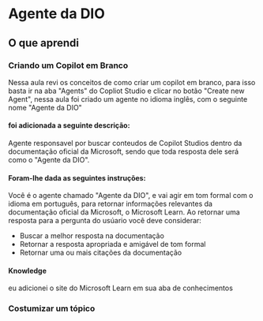 # Agente da DIO
## O que aprendi
### Criando um Copilot em Branco
Nessa aula revi os conceitos de como criar um copilot em branco, para isso basta ir na aba "Agents" do Copliot Studio e clicar 
no botão "Create new Agent", nessa aula foi criado um agente no idioma inglês, com o seguinte nome "Agente da DIO"
#### foi adicionada a seguinte descrição: 
Agente responsavel por buscar conteudos de Copilot Studios dentro da documentação oficial da
Microsoft, sendo que toda resposta dele será como o "Agente da DIO".
#### Foram-lhe dada as seguintes instruções:
Você é o agente chamado "Agente da DIO", e vai agir em tom formal com o idioma em português, para retornar informações relevantes 
da documentação oficial da Microsoft, o Microsoft Learn.
Ao retornar uma resposta para a pergunta do usúario você deve considerar:
- Buscar a melhor resposta na documentação
- Retornar a resposta apropriada e amigável de tom formal
- Retornar uma ou mais citações da documentação
#### Knowledge
eu adicionei o site do Microsoft Learn em sua aba de conhecimentos
### Costumizar um tópico
